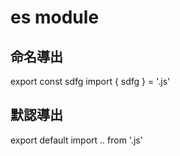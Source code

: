 # es module
## 命名導出 
export const sdfg
import { sdfg } = '.js'
## 默認導出
export default 
import .. from '.js'
